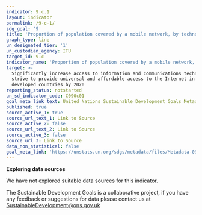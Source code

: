 ```yaml
---
indicator: 9.c.1
layout: indicator
permalink: /9-c-1/
sdg_goal: '9'
title: 'Proportion of population covered by a mobile network, by technology'
graph_type: line
un_designated_tier: '1'
un_custodian_agency: ITU
target_id: 9.c
indicator_name: 'Proportion of population covered by a mobile network, by technology'
target: >-
  Significantly increase access to information and communications technology and
  strive to provide universal and affordable access to the Internet in least
  developed countries by 2020
reporting_status: notstarted
un_sd_indicator_code: C090c01
goal_meta_link_text: United Nations Sustainable Development Goals Metadata (pdf 663kB)
published: true
source_active_1: true
source_url_text_1: Link to Source
source_active_2: false
source_url_text_2: Link to Source
source_active_3: false
source_url_3: Link to Source
data_non_statistical: false
goal_meta_link: 'https://unstats.un.org/sdgs/metadata/files/Metadata-09-0C-01.pdf'
---
```

**Exploring data sources**

We have not explored suitable data sources for this indicator. 

The Sustainable Development Goals is a collaborative project, if you have any feedback or suggestions for data please contact us at <SustainableDevelopment@ons.gov.uk>
